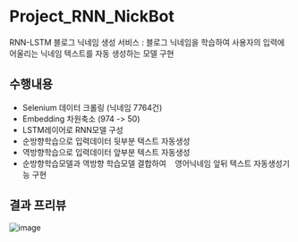 # Project_RNN_NickBot
RNN-LSTM 블로그 닉네임 생성 서비스 : 블로그 닉네임을 학습하여 사용자의 입력에 어울리는 닉네임 텍스트를 자동 생성하는 모델 구현

## 수행내용
- Selenium 데이터 크롤링 (닉네임 7764건)
- Embedding 차원축소 (974 -> 50) 
- LSTM레이어로 RNN모델 구성
- 순방향학습으로 입력데이터 뒷부분 텍스트 자동생성
- 역방향학습으로 입력데이터 앞부분 텍스트 자동생성
- 순방향학습모델과 역방향 학습모델 결합하여
   영어닉네임 앞뒤 텍스트 자동생성기능 구현

## 결과 프리뷰
 ![image](https://user-images.githubusercontent.com/63627272/89909110-ac420880-dc29-11ea-813c-1204b62fa6f7.png)
